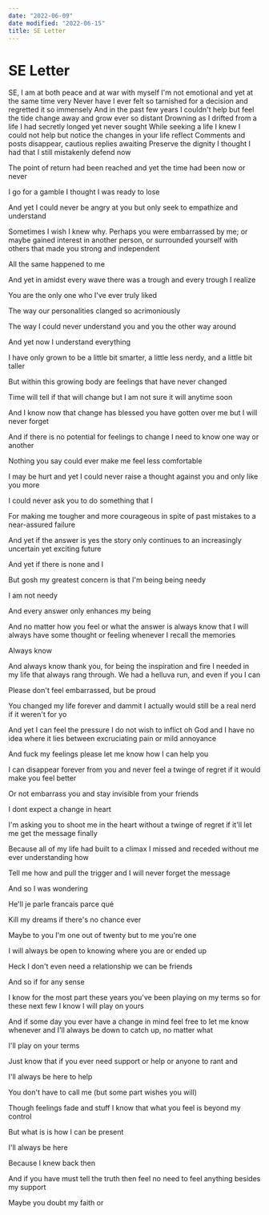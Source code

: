 ```yaml
---
date: "2022-06-09"
date modified: "2022-06-15"
title: SE Letter
---
```


# SE Letter
SE, I am at both peace and at war with myself
I'm not emotional and yet at the same time very
Never have I ever felt so tarnished for a decision and regretted it so immensely
And in the past few years I couldn't help but feel the tide change away and grow ever so distant
Drowning as I drifted from a life I had secretly longed yet never sought
While seeking a life I knew
I could not help but notice the changes in your life reflect
Comments and posts disappear, cautious replies awaiting
Preserve the dignity I thought I had that I still mistakenly defend now

The point of return had been reached and yet the time had been now or never

I go for a gamble I thought I was ready to lose

And yet I could never be angry at you but only seek to empathize and understand

Sometimes I wish I knew why. Perhaps you were embarrassed by me; or maybe gained interest in another person, or surrounded yourself with others that made you strong and independent

All the same happened to me

And yet in amidst every wave there was a trough and every trough I realize

You are the only one who I've ever truly liked

The way our personalities clanged so acrimoniously

The way I could never understand you and you the other way around

And yet now I understand everything

I have only grown to be a little bit smarter, a little less nerdy, and a little bit taller

But within this growing body are feelings that have never changed

Time will tell if that will change but I am not sure it will anytime soon

And I know now that change has blessed you have gotten over me but I will never forget

And if there is no potential for feelings to change I need to know one way or another

Nothing you say could ever make me feel less comfortable

I may be hurt and yet I could never raise a thought against you and only like you more

I could never ask you to do something that I

For making me tougher and more courageous in spite of past mistakes to a near-assured failure

And yet if the answer is yes the story only continues to an increasingly uncertain yet exciting future

And yet if there is none and I

But gosh my greatest concern is that I'm being being needy

I am not needy

And every answer only enhances my being

And no matter how you feel or what the answer is always know that I will always have some thought or feeling whenever I recall the memories

Always know

And always know thank you, for being the inspiration and fire I needed in my life that always rang through. We had a helluva run, and even if you I can

Please don't feel embarrassed, but be proud

You changed my life forever and dammit I actually would still be a real nerd if it weren't for yo

And yet I can feel the pressure I do not wish to inflict oh God and I have no idea where it lies between excruciating pain or mild annoyance

And fuck my feelings please let me know how I can help you

I can disappear forever from you and never feel a twinge of regret if it would make you feel better

Or not embarrass you and stay invisible from your friends

I dont expect a change in heart

I'm asking you to shoot me in the heart without a twinge of regret if it'll let me get the message finally

Because all of my life had built to a climax I missed and receded without me ever understanding how

Tell me how and pull the trigger and I will never forget the message

And so I was wondering

He'll je parle francais parce qué

Kill my dreams if there's no chance ever

Maybe to you I'm one out of twenty but to me you're one

I will always be open to knowing where you are or ended up

Heck I don't even need a relationship we can be friends

And so if for any sense

I know for the most part these years you've been playing on my terms so for these next few I know I will play on yours

And if some day you ever have a change in mind feel free to let me know whenever and I'll always be down to catch up, no matter what

I'll play on your terms

Just know that if you ever need support or help or anyone to rant and

I'll always be here to help

You don't have to call me (but some part wishes you will)

Though feelings fade and stuff I know that what you feel is beyond my control

But what is is how I can be present

I'll always be here

Because I knew back then

And if you have must tell the truth then feel no need to feel anything besides my support

Maybe you doubt my faith or
